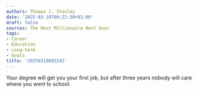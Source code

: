 ```yaml
---
authors: Thomas J. Stanley
date: '2025-03-18T09:22:30+01:00'
draft: false
sources: The Next Millionaire Next Door
tags:
- Career
- Education
- Long-term
- Goals
title: '20250318092242'
---
```


Your degree will get you your first job, but after three years nobody will care where you went to school.
